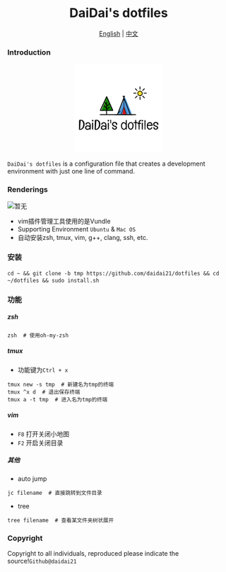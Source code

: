 <div align=center><h1>DaiDai's dotfiles</h1></div>

<center><a href="../README.md">English</a> | <a href="doc/README-cn.md">中文</a></center>

### Introduction

<div align=center><img src="doc/img/logo.png"/></div>

`DaiDai's dotfiles` is a configuration file that creates a development environment with just one line of command.

### Renderings

![暂无]()

- vim插件管理工具使用的是Vundle
- Supporting Environment `Ubuntu` & `Mac OS`
- 自动安装zsh, tmux, vim, g++, clang, ssh, etc.

### 安装

```shell
cd ~ && git clone -b tmp https://github.com/daidai21/dotfiles && cd ~/dotfiles && sudo install.sh
```

### 功能

##### zsh

```shell
zsh  # 使用oh-my-zsh
```

##### tmux

- 功能键为`Ctrl + x`

```shell
tmux new -s tmp  # 新建名为tmp的终端
tmux ^x d  # 退出保存终端
tmux a -t tmp  # 进入名为tmp的终端
```

##### vim

- `F8`  打开关闭小地图
- `F2`  开启关闭目录

##### 其他

- auto jump

```shell
jc filename  # 直接跳转到文件目录
```

- tree

```shell
tree filename  # 查看某文件夹树状展开
```

### Copyright

Copyright to all individuals, reproduced please indicate the source!`Github@daidai21`
